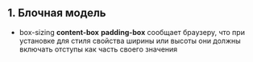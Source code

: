 ## 1. Блочная модель
* box-sizing
**content-box**
**padding-box** сообщает браузеру, что при установке для стиля свойства ширины
или высоты они должны включать отступы как часть своего значения
